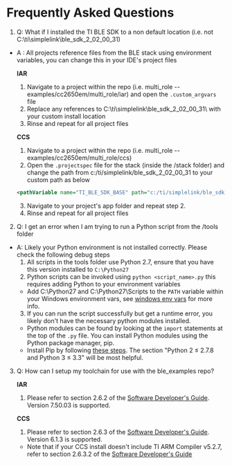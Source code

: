 Frequently Asked Questions
==========================

1. Q: What if I installed the TI BLE SDK to a non default location (i.e. not C:\ti\simplelink\ble\_sdk\_2\_02\_00\_31)
 - A : All projects reference files from the BLE stack using environment variables, you can change this in your IDE's project files

    **IAR**

    1. Navigate to a project within the repo (i.e. multi\_role -- examples/cc2650em/multi_role/iar) and open the `.custom_argvars` file
    2. Replace any references to C:\ti\simplelink\ble\_sdk\_2\_02\_00\_31\ with your custom install location
    3. Rinse and repeat for all project files

    **CCS**

    1. Navigate to a project within the repo (i.e. multi\_role -- examples/cc2650em/multi_role/ccs)
    2. Open the `.projectspec` file for the stack (inside the /stack folder) and change the path from c:/ti/simplelink/ble\_sdk\_2\_02\_00\_31 to your custom path as below
    ```xml
    <pathVariable name="TI_BLE_SDK_BASE" path="c:/ti/simplelink/ble_sdk_2_02_00_31" scope="project"></pathVariable>
    ```
    3. Navigate to your project's app folder and repeat step 2.
    4. Rinse and repeat for all project files

2. Q: I get an error when I am trying to run a Python script from the /tools folder
 - A: Likely your Python environment is not installed correctly. Please check the following debug steps
    1. All scripts in the tools folder use Python 2.7, ensure that you have this version installed to `C:\Python27`
    2. Python scripts can be invoked using `python <script_name>.py` this requires adding Python to your environment variables
      - Add C:\Python27 and C:\Python27\Scripts to the `PATH` variable within your Windows environment vars, see [windows env vars](https://www.java.com/en/download/help/path.xml) for more info.
    3. If you can run the script successfully but get a runtime error, you likely don't have the necessary python modules installed.
      - Python modules can be found by looking at the `import` statements at the top of the `.py` file. You can install Python modules using the Python package manager, pip.
      - Install Pip by following [these steps](http://stackoverflow.com/questions/4750806/how-do-i-install-pip-on-windows). The section "Python 2 ≤ 2.7.8 and Python 3 ≤ 3.3" will be most helpful.

3. Q: How can I setup my toolchain for use with the ble\_examples repo?

    **IAR**

    1. Please refer to section 2.6.2 of the [Software Developer's Guide](http://ti.com/lit/pdf/swru393). Version 7.50.03 is supported.

    **CCS**

    1. Please refer to section 2.6.3 of the [Software Developer's Guide](http://ti.com/lit/pdf/swru393). Version 6.1.3 is supported.
     - Note that if your CCS install doesn't include TI ARM Compiler v5.2.7, refer to section 2.6.3.2 of the [Software Developer's Guide](http://ti.com/lit/pdf/swru393)